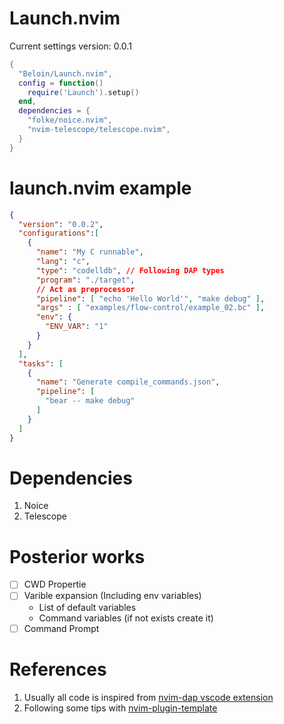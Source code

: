 # Launch.nvim

Current settings version: 0.0.1

```lua
{
  "Beloin/Launch.nvim",
  config = function()
    require('Launch').setup()
  end,
  dependencies = {
    "folke/noice.nvim",
    "nvim-telescope/telescope.nvim",
  }
}
```


# launch.nvim example

```JSON
{
  "version": "0.0.2",
  "configurations":[ 
    {
      "name": "My C runnable",
      "lang": "c",
      "type": "codelldb", // Following DAP types
      "program": "./target",
      // Act as preprocessor
      "pipeline": [ "echo 'Hello World'", "make debug" ],
      "args" : [ "examples/flow-control/example_02.bc" ],
      "env": { 
        "ENV_VAR": "1" 
      }
    }
  ],
  "tasks": [
    {
      "name": "Generate compile_commands.json",
      "pipeline": [
        "bear -- make debug"
      ]
    }
  ]
}
```

# Dependencies

1. Noice
2. Telescope

# Posterior works

- [ ] CWD Propertie
- [ ] Varible expansion (Including env variables)
  - List of default variables
  - Command variables (if not exists create it)
- [ ] Command Prompt

# References

1. Usually all code is inspired from [nvim-dap vscode extension](https://github.com/mfussenegger/nvim-dap/blob/master/lua/dap/ext/vscode.lua) 
2. Following some tips with [nvim-plugin-template](https://github.com/ellisonleao/nvim-plugin-template/tree/main) 

